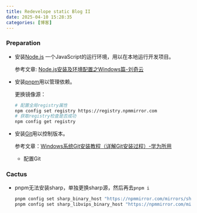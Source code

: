 ```yaml
---
title: Redevelope static Blog II
date: 2025-04-10 15:28:35
categories: [博客]
---
```


### Preparation

- 安装[Node.js](https://nodejs.org/en/download/package-manager) 一个JavaScript的运行环境，用以在本地运行开发项目。

   参考文章: [Node.js安装及环境配置之Windows篇-刘奇云](https://www.cnblogs.com/liuqiyun/p/8133904.html)

- 安装[pnpm](https://pnpm.io/installation)用以管理依赖。

  更换镜像源：

  ```bash
  # 配置全局registry属性
  npm config set registry https://registry.npmmirror.com
  # 获取registry检查是否成功
  npm config get registry
  ```

- 安装[Git](https://docs.github.com/zh/get-started/getting-started-with-git/set-up-git)用以控制版本。

   参考文章：[Windows系统Git安装教程（详解Git安装过程）-学为所用](https://www.cnblogs.com/xueweisuoyong/p/11914045.html)

   - 配置Git

### Cactus

- pnpm无法安装sharp，单独更换sharp源，然后再去`pnpm i`

  ```bash
  pnpm config set sharp_binary_host "https://npmmirror.com/mirrors/sharp"
  pnpm config set sharp_libvips_binary_host "https://npmmirror.com/mirrors/sharp-libvips"
